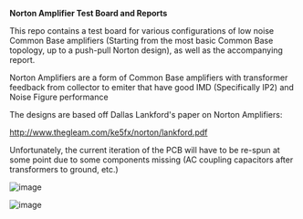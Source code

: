 **Norton Amplifier Test Board and Reports**

This repo contains a test board for various configurations of low noise Common Base amplifiers (Starting from the most basic Common Base topology, up to a push-pull Norton design), as well as the accompanying report.

Norton Amplifiers are a form of Common Base amplifiers with transformer feedback from collector to emiter that have good IMD (Specifically IP2) and Noise Figure performance

The designs are based off Dallas Lankford's paper on Norton Amplifiers:

http://www.thegleam.com/ke5fx/norton/lankford.pdf

Unfortunately, the current iteration of the PCB will have to be re-spun at some point due to some components missing (AC coupling capacitors after transformers to ground, etc.)

![image](https://github.com/jamesfletcher22/NortonAmps/assets/82707346/8ec24973-df54-49b3-ac3e-f219aa70316a)



![image](https://github.com/jamesfletcher22/NortonAmps/assets/82707346/62c9487a-8da3-4daa-b539-58ccb8508909)
